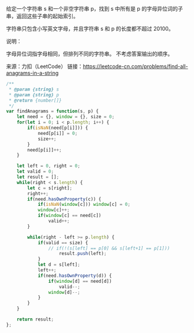 给定一个字符串 s 和一个非空字符串 p，找到 s 中所有是 p 的字母异位词的子串，返回这些子串的起始索引。

字符串只包含小写英文字母，并且字符串 s 和 p 的长度都不超过 20100。

说明：

字母异位词指字母相同，但排列不同的字符串。
不考虑答案输出的顺序。

来源：力扣（LeetCode）
链接：https://leetcode-cn.com/problems/find-all-anagrams-in-a-string

```javascript
/**
 * @param {string} s
 * @param {string} p
 * @return {number[]}
 */
var findAnagrams = function(s, p) {
    let need = {}, window = {}, size = 0;
    for(let i = 0; i < p.length; i++) {
        if(isNaN(need[p[i]])) {
            need[p[i]] = 0;
            size++;
        }
        need[p[i]]++;
    }

    let left = 0, right = 0;
    let valid = 0;
    let result = [];
    while(right < s.length) {
        let c = s[right];
        right++;
        if(need.hasOwnProperty(c)) {
            if(isNaN(window[c])) window[c] = 0;
            window[c]++;
            if(window[c] == need[c]) 
                valid++;
        }

        while(right - left >= p.length) {
            if(valid == size) {
                // if(!(s[left] == p[0] && s[left+1] == p[1]))
                    result.push(left);
            }
            let d = s[left];
            left++;
            if(need.hasOwnProperty(d)) {
                if(window[d] == need[d]) 
                    valid--;
                window[d]--;
            }
        }
    }

    return result;
};
```

